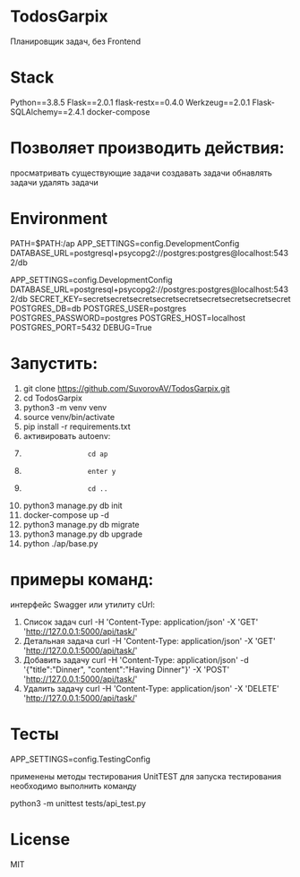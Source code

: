 # TodosGarpix
Планировщик задач, без Frontend

# Stack
Python==3.8.5
Flask==2.0.1
flask-restx==0.4.0
Werkzeug==2.0.1
Flask-SQLAlchemy==2.4.1
docker-compose

# Позволяет производить действия:
просматривать существующие задачи
создавать задачи
обнавлять задачи
удалять задачи

# Environment
PATH=$PATH:/ap
APP_SETTINGS=config.DevelopmentConfig
DATABASE_URL=postgresql+psycopg2://postgres:postgres@localhost:5432/db

APP_SETTINGS=config.DevelopmentConfig
DATABASE_URL=postgresql+psycopg2://postgres:postgres@localhost:5432/db
SECRET_KEY=secretsecretsecretsecretsecretsecretsecretsecretsecret
POSTGRES_DB=db
POSTGRES_USER=postgres
POSTGRES_PASSWORD=postgres
POSTGRES_HOST=localhost
POSTGRES_PORT=5432
DEBUG=True

# Запустить:
1. git clone https://github.com/SuvorovAV/TodosGarpix.git
2. cd TodosGarpix
3. python3 -m venv venv
4. source venv/bin/activate
5. pip install -r requirements.txt
6. активировать autoenv:
7.                     cd ap
8.                     enter y
9.                     cd ..
10. python3 manage.py db init
11. docker-compose up -d
12. python3 manage.py db migrate
13. python3 manage.py db upgrade
14. python ./ap/base.py

# примеры команд:
 интерфейс Swagger или утилиту cUrl:
 
 1. Список задач         curl -H 'Content-Type: application/json' -X 'GET' 'http://127.0.0.1:5000/api/task/'
 2. Детальная задача     curl -H 'Content-Type: application/json' -X 'GET' 'http://127.0.0.1:5000/api/task/<ID>'
 3. Добавить задачу      curl -H 'Content-Type: application/json' -d '{"title":"Dinner", "content":"Having Dinner"}' -X 'POST' 'http://127.0.0.1:5000/api/task/'
 4. Удалить задачу       curl -H 'Content-Type: application/json' -X 'DELETE' 'http://127.0.0.1:5000/api/task/<ID>'
  
 # Тесты
  APP_SETTINGS=config.TestingConfig
 
  применены методы тестирования UnitTEST
  для запуска тестирования необходимо выполнить команду
  
  python3 -m unittest tests/api_test.py
  
  # License
  
  MIT
